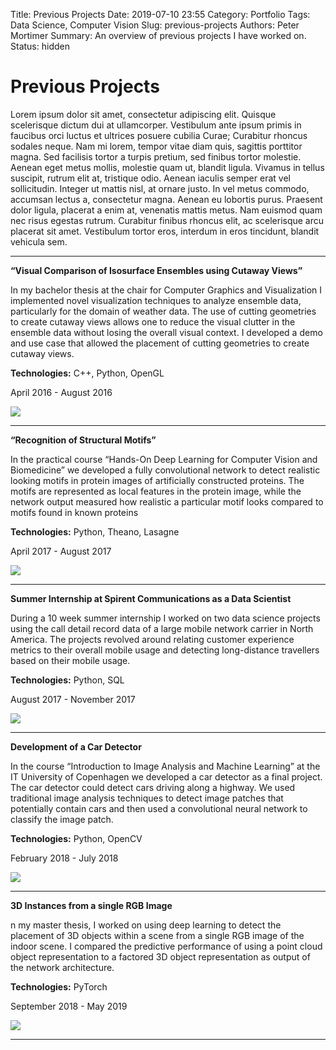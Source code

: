Title: Previous Projects
Date: 2019-07-10 23:55
Category: Portfolio
Tags: Data Science, Computer Vision
Slug: previous-projects
Authors: Peter Mortimer
Summary: An overview of previous projects I have worked on.
Status: hidden

# Previous Projects

Lorem ipsum dolor sit amet, consectetur adipiscing elit. Quisque scelerisque dictum dui at ullamcorper. Vestibulum ante ipsum primis in faucibus orci luctus et ultrices posuere cubilia Curae; Curabitur rhoncus sodales neque. Nam mi lorem, tempor vitae diam quis, sagittis porttitor magna. Sed facilisis tortor a turpis pretium, sed finibus tortor molestie. Aenean eget metus mollis, molestie quam ut, blandit ligula. Vivamus in tellus suscipit, rutrum elit at, tristique odio. Aenean iaculis semper erat vel sollicitudin. Integer ut mattis nisl, at ornare justo. In vel metus commodo, accumsan lectus a, consectetur magna. Aenean eu lobortis purus. Praesent dolor ligula, placerat a enim at, venenatis mattis metus. Nam euismod quam nec risus egestas rutrum. Curabitur finibus rhoncus elit, ac scelerisque arcu placerat sit amet. Vestibulum tortor eros, interdum in eros tincidunt, blandit vehicula sem.

<hr>

**“Visual Comparison of Isosurface Ensembles using Cutaway Views”**
<div class="row">
<div class="col-8 col-sm-8">
<p>In my bachelor thesis at the chair for Computer Graphics and Visualization I implemented novel visualization techniques to analyze ensemble data, particularly for the domain of weather data. The use of cutting geometries to create cutaway views allows one to reduce the visual clutter in the ensemble data without losing the overall visual context. I developed a demo and use case that allowed the placement of cutting geometries to create cutaway views.</p>
<p><b>Technologies:</b> C++, Python, OpenGL</p>
<p>April 2016 - August 2016</p>
</div>
<div class="col-4 col-sm-4">
<img src="/images/prev_projects/BA_image.png">
</div>
</div>
<hr>

**“Recognition of Structural Motifs”**
<div class="row">
<div class="col-8 col-sm-8">
<p>In the practical course “Hands-On Deep Learning for Computer Vision and Biomedicine” we developed a fully convolutional network to detect realistic looking motifs in protein images of artificially constructed proteins. The motifs are represented as local features in the protein image, while the network output measured how realistic a particular motif looks compared to motifs found in known proteins</p>
<p><b>Technologies:</b> Python, Theano, Lasagne</p>
<p>April 2017 - August 2017</p>
</div>
<div class="col-4 col-sm-4">
<img src="/images/prev_projects/motif_image.png">
</div>
</div>
<hr>

**Summer Internship at Spirent Communications as a Data Scientist**
<div class="row">
<div class="col-8 col-sm-8">
<p>During a 10 week summer internship I worked on two data science projects using the call detail record data of a large mobile network carrier in North America. The projects revolved around relating customer experience metrics to their overall mobile usage and detecting long-distance travellers based on their mobile usage.</p>
<p><b>Technologies:</b> Python, SQL</p>
<p>August 2017 - November 2017</p>
</div>
<div class="col-4 col-sm-4">
<img src="/images/prev_projects/cell_towers_mexico.png">
</div>
</div>
<hr>

**Development of a Car Detector**
<div class="row">
<div class="col-8 col-sm-8">
<p>In the course “Introduction to Image Analysis and Machine Learning” at the IT University of Copenhagen we developed a car detector as a final project. The car detector could detect cars driving along a highway. We used traditional image analysis techniques to detect image patches that potentially contain cars and then used a convolutional neural network to classify the image patch.</p>
<p><b>Technologies:</b> Python, OpenCV</p>
<p>February 2018 - July 2018</p>
</div>
<div class="col-4 col-sm-4">
<img src="/images/prev_projects/highway_detector.png">
</div>
</div>
<hr>

**3D Instances from a single RGB Image**
<div class="row">
<div class="col-8 col-sm-8">
<p>n my master thesis, I worked on using deep learning to detect the placement of 3D objects within a scene from a single RGB image of the indoor scene. I compared the predictive performance of using a point cloud object representation to a factored 3D object representation as output of the network architecture.</p>
<p><b>Technologies:</b> PyTorch</p>
<p>September 2018 - May 2019</p>
</div>
<div class="col-4 col-sm-4">
<img src="/images/prev_projects/bedroom_prediction.png">
</div>
</div>
<hr>

